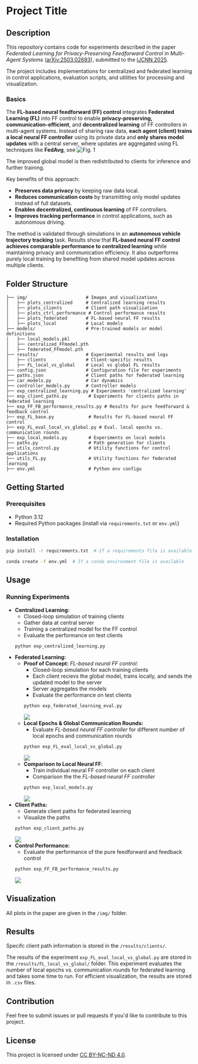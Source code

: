 # Project Title

## Description
This repository contains code for experiments described in the paper *Federated Learning for Privacy-Preserving Feedforward Control in Multi-Agent Systems* ([arXiv:2503.02693](https://arxiv.org/abs/2503.02693)), submitted to the [IJCNN 2025](https://2025.ijcnn.org/).

The project includes implementations for centralized and federated learning in control applications, evaluation scripts, and utilities for processing and visualization. 

### Basics

The **FL-based neural feedforward (FF) control** integrates **Federated Learning (FL)** into FF control to enable **privacy-preserving, communication-efficient**, and **decentralized learning** of FF controllers in multi-agent systems. 
Instead of sharing raw data, **each agent (client) trains a local neural FF controller** using its private data and **only shares model updates** with a central server, where updates are aggregated using FL techniques like **FedAvg**, see
![Fig. 1](img/img_png/fl-based-neural-ff-control-sketch.png)

The improved global model is then redistributed to clients for inference and further training.

Key benefits of this approach:
- **Preserves data privacy** by keeping raw data local.
- **Reduces communication costs** by transmitting only model updates instead of full datasets.
- **Enables decentralized, continuous learning** of FF controllers.
- **Improves tracking performance** in control applications, such as autonomous driving.

The method is validated through simulations in an **autonomous vehicle trajectory tracking** task. 
Results show that **FL-based neural FF control achieves comparable performance to centralized learning** while maintaining privacy and communication efficiency. 
It also outperforms purely local training by benefiting from shared model updates across multiple clients.

## Folder Structure
```
├── img/                      # Images and visualizations
│   ├── plots_centralized     # Centralized learning results
│   ├── plots_clients         # Client path visualization 
│   ├── plots_ctrl_performance # Control performance results
│   ├── plots_federated       # FL-based neural FF results
│   ├── plots_local           # Local models 
├── models/                   # Pre-trained models or model definitions
│   ├── local_models.pkl
│   ├── centralized_FFmodel.pth
│   ├── federated_FFmodel.pth
├── results/                  # Experimental results and logs
│   ├── clients               # Client-specific results
│   ├── FL_local_vs_global    # Local vs global FL results
├── config.json               # Configuration file for experiments
├── paths.json                # Client paths for federated learning
├── car_models.py             # Car dynamics
├── controller_models.py      # Controller models
├── exp_centralized_learning.py # Experiments 'centralized learning'
├── exp_client_paths.py        # Experiments for clients paths in federated learning
├── exp_FF_FB_performance_results.py # Results for pure feedforward & feedback control
├── exp_FL_base.py             # Results for FL-based neural FF control
├── exp_FL_eval_local_vs_global.py # Eval. local epochs vs. communication rounds
├── exp_local_models.py        # Experiments on local models
├── paths.py                   # Path generation for clients
├── utils_control.py           # Utility functions for control applications
├── utils_FL.py                # Utility functions for federated learning
├── env.yml                    # Python env configu 
```

## Getting Started
### Prerequisites
- Python 3.12
- Required Python packages (install via `requirements.txt` or `env.yml`)

### Installation
```bash
pip install -r requirements.txt  # If a requirements file is available
```
```bash
conda create -f env.yml  # If a conda environment file is available
```

## Usage
### Running Experiments
- **Centralized Learning:** 
    - Closed-loop simulation of training clients
    - Gather data at central server 
    - Training a centralized model for the FF control
    - Evaluate the performance on test clients
  ```bash
  python exp_centralized_learning.py
  ```
- **Federated Learning:**
    - **Proof of Concept:** *FL-based neural FF control*:
        - Closed-loop simulation for each training clients
        - Each client recievs the global model, trains locally, and sends the updated model to the server
        - Server aggregates the models
        - Evaluate the performance on test clients
        ```bash
        python exp_federated_learning_eval.py
        ```
        ![](img/img_png/fig-7.png)
    - **Local Epochs & Global Communication Rounds:**
        - Evaluate *FL-based neural FF controller* for different number of local epochs and communication rounds
        ```bash
        python exp_FL_eval_local_vs_global.py
        ```
        ![](img/img_png/fig-10.png)
    - **Comparison to Local Neural FF**:
        - Train individual neural FF controller on each client
        - Comparison the the *FL-based neural FF controller*
        ```bash
        python exp_local_models.py
        ```
        ![](img/img_png/fig-11.png)
- **Client Paths:**
    - Generate client paths for federated learning
    - Visualize the paths
    ```bash
    python exp_client_paths.py
    ```
    ![](img/img_png/fig-12.png)
- **Control Performance:**
    - Evaluate the performance of the pure feedforward and feedback control
    ```bash
    python exp_FF_FB_performance_results.py
    ```
    ![](img/img_png/fig-6.png)
## Visualization
All plots in the paper are given in the `/img/` folder.

## Results 
Specifc client path information is stored in the `/results/clients/`.

The results of the experiment `exp_FL_eval_local_vs_global.py` are stored in the `/results/FL_local_vs_global/` folder. 
This experiment evaluates the number of local epochs vs. communication rounds for federated learning and takes some time to run. 
For efficient visualization, the results are stored in `.csv` files.


## Contribution
Feel free to submit issues or pull requests if you'd like to contribute to this project.

## License
This project is licensed under [CC BY-NC-ND 4.0](https://creativecommons.org/licenses/by-nc-nd/4.0/). 

